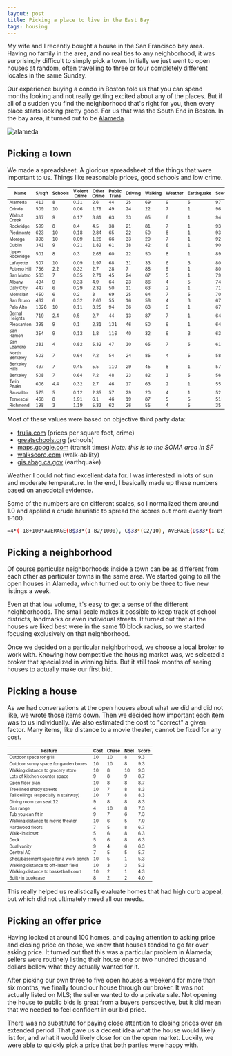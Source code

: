 ```yaml
---
layout: post
title: Picking a place to live in the East Bay
tags: housing
---
```


My wife and I recently bought a house in the San Francisco bay area. Having no family in the area, and no real ties to any neighborhood, it was surprisingly difficult to simply pick a town. Initially we just went to open houses at random, often travelling to three or four completely different locales in the same Sunday.

Our experience buying a condo in Boston told us that you can spend months looking and not really getting excited about any of the places. But if all of a sudden you find the neighborhood that's right for you, then every place starts looking pretty good. For us that was the South End in Boston. In the bay area, it turned out to be [Alameda](http://www.streetadvisor.com/search/neighborhoods-in-alameda-alameda-county-california).

![alameda](/blog/images/alameda.jpg)

## Picking a town

We made a spreadsheet. A glorious spreadsheet of the things that were important to us. Things like reasonable prices, good schools and low crime.

<table style="font-size: 70%;">
	<thead>
		<th>Name</th>
		<th>$/sqft</th>
		<th>Schools</th>
		<th>Violent Crime</th>
		<th>Other Crime</th>
		<th>Public Trans</th>
		<th>Driving</th>
		<th>Walking</th>
		<th>Weather</th>
		<th>Earthquake</th>
		<th>Score</th>
	</thead>
	<tr>
		<td>Alameda</td>
		<td>413</td>
		<td>8</td>
		<td>0.31</td>
		<td>2.6</td>
		<td>44</td>
		<td>25</td>
		<td>69</td>
		<td>9</td>
		<td>5</td>
		<td>97</td>
	</tr>
	<tr>
		<td>Orinda</td>
		<td>509</td>
		<td>10</td>
		<td>0.06</td>
		<td>1.79</td>
		<td>49</td>
		<td>24</td>
		<td>22</td>
		<td>7</td>
		<td>1</td>
		<td>96</td>
	</tr>
	<tr>
		<td>Walnut Creek</td>
		<td>367</td>
		<td>9</td>
		<td>0.17</td>
		<td>3.81</td>
		<td>63</td>
		<td>33</td>
		<td>65</td>
		<td>6</td>
		<td>1</td>
		<td>94</td>
	</tr>
	<tr>
		<td>Rockridge</td>
		<td>599</td>
		<td>8</td>
		<td>0.4</td>
		<td>4.5</td>
		<td>38</td>
		<td>21</td>
		<td>81</td>
		<td>7</td>
		<td>1</td>
		<td>93</td>
	</tr>
	<tr>
		<td>Piedmonte</td>
		<td>623</td>
		<td>10</td>
		<td>0.18</td>
		<td>2.84</td>
		<td>65</td>
		<td>22</td>
		<td>50</td>
		<td>8</td>
		<td>1</td>
		<td>93</td>
	</tr>
	<tr>
		<td>Moraga</td>
		<td>398</td>
		<td>10</td>
		<td>0.09</td>
		<td>1.26</td>
		<td>66</td>
		<td>33</td>
		<td>20</td>
		<td>7</td>
		<td>1</td>
		<td>92</td>
	</tr>
	<tr>
		<td>Dublin</td>
		<td>341</td>
		<td>9</td>
		<td>0.21</td>
		<td>1.82</td>
		<td>61</td>
		<td>38</td>
		<td>42</td>
		<td>6</td>
		<td>1</td>
		<td>90</td>
	</tr>
	<tr>
		<td>Upper Rockridge</td>
		<td>501</td>
		<td>8</td>
		<td>0.3</td>
		<td>2.65</td>
		<td>60</td>
		<td>22</td>
		<td>50</td>
		<td>8</td>
		<td>1</td>
		<td>89</td>
	</tr>
	<tr>
		<td>Lafayette</td>
		<td>507</td>
		<td>10</td>
		<td>0.09</td>
		<td>1.97</td>
		<td>68</td>
		<td>31</td>
		<td>33</td>
		<td>6</td>
		<td>3</td>
		<td>80</td>
	</tr>
	<tr>
		<td>Potrero Hill</td>
		<td>756</td>
		<td>2.2</td>
		<td>0.32</td>
		<td>2.7</td>
		<td>28</td>
		<td>7</td>
		<td>88</td>
		<td>9</td>
		<td>1</td>
		<td>80</td>
	</tr>
	<tr>
		<td>San Mateo</td>
		<td>563</td>
		<td>7</td>
		<td>0.35</td>
		<td>2.71</td>
		<td>45</td>
		<td>24</td>
		<td>67</td>
		<td>5</td>
		<td>1</td>
		<td>79</td>
	</tr>
	<tr>
		<td>Albany</td>
		<td>494</td>
		<td>9</td>
		<td>0.33</td>
		<td>4.9</td>
		<td>64</td>
		<td>23</td>
		<td>86</td>
		<td>4</td>
		<td>5</td>
		<td>74</td>
	</tr>
	<tr>
		<td>Daly City</td>
		<td>447</td>
		<td>6</td>
		<td>0.29</td>
		<td>2.32</td>
		<td>50</td>
		<td>11</td>
		<td>63</td>
		<td>2</td>
		<td>1</td>
		<td>71</td>
	</tr>
	<tr>
		<td>Montclair</td>
		<td>450</td>
		<td>6</td>
		<td>0.2</td>
		<td>3</td>
		<td>69</td>
		<td>25</td>
		<td>64</td>
		<td>7</td>
		<td>5</td>
		<td>70</td>
	</tr>
	<tr>
		<td>San Bruno</td>
		<td>462</td>
		<td>6</td>
		<td>0.32</td>
		<td>2.63</td>
		<td>55</td>
		<td>16</td>
		<td>58</td>
		<td>4</td>
		<td>3</td>
		<td>67</td>
	</tr>
	<tr>
		<td>Palo Alto</td>
		<td>1028</td>
		<td>10</td>
		<td>0.11</td>
		<td>3.25</td>
		<td>94</td>
		<td>36</td>
		<td>63</td>
		<td>9</td>
		<td>1</td>
		<td>67</td>
	</tr>
	<tr>
		<td>Bernal Heights</td>
		<td>719</td>
		<td>2.4</td>
		<td>0.5</td>
		<td>2.7</td>
		<td>44</td>
		<td>13</td>
		<td>87</td>
		<td>7</td>
		<td>1</td>
		<td>64</td>
	</tr>
	<tr>
		<td>Pleasanton</td>
		<td>395</td>
		<td>9</td>
		<td>0.1</td>
		<td>2.31</td>
		<td>131</td>
		<td>46</td>
		<td>50</td>
		<td>6</td>
		<td>1</td>
		<td>64</td>
	</tr>
	<tr>
		<td>San Ramon</td>
		<td>354</td>
		<td>9</td>
		<td>0.13</td>
		<td>1.8</td>
		<td>116</td>
		<td>40</td>
		<td>32</td>
		<td>6</td>
		<td>3</td>
		<td>63</td>
	</tr>
	<tr>
		<td>San Leandro</td>
		<td>281</td>
		<td>4</td>
		<td>0.82</td>
		<td>5.32</td>
		<td>47</td>
		<td>30</td>
		<td>65</td>
		<td>7</td>
		<td>5</td>
		<td>61</td>
	</tr>
	<tr>
		<td>North Berkeley</td>
		<td>503</td>
		<td>7</td>
		<td>0.64</td>
		<td>7.2</td>
		<td>54</td>
		<td>24</td>
		<td>85</td>
		<td>4</td>
		<td>5</td>
		<td>58</td>
	</tr>
	<tr>
		<td>Berkeley Hills</td>
		<td>497</td>
		<td>7</td>
		<td>0.45</td>
		<td>5.5</td>
		<td>110</td>
		<td>29</td>
		<td>45</td>
		<td>8</td>
		<td>1</td>
		<td>57</td>
	</tr>
	<tr>
		<td>Berkeley</td>
		<td>508</td>
		<td>7</td>
		<td>0.64</td>
		<td>7.2</td>
		<td>48</td>
		<td>23</td>
		<td>82</td>
		<td>3</td>
		<td>5</td>
		<td>56</td>
	</tr>
	<tr>
		<td>Twin Peaks</td>
		<td>606</td>
		<td>4.4</td>
		<td>0.32</td>
		<td>2.7</td>
		<td>46</td>
		<td>17</td>
		<td>63</td>
		<td>2</td>
		<td>1</td>
		<td>55</td>
	</tr>
	<tr>
		<td>Sausalito</td>
		<td>575</td>
		<td>5</td>
		<td>0.12</td>
		<td>2.35</td>
		<td>57</td>
		<td>29</td>
		<td>20</td>
		<td>4</td>
		<td>1</td>
		<td>52</td>
	</tr>
	<tr>
		<td>Temescal</td>
		<td>468</td>
		<td>8</td>
		<td>1.91</td>
		<td>6.1</td>
		<td>46</td>
		<td>19</td>
		<td>87</td>
		<td>5</td>
		<td>5</td>
		<td>51</td>
	</tr>
	<tr>
		<td>Richmond</td>
		<td>198</td>
		<td>3</td>
		<td>1.19</td>
		<td>5.33</td>
		<td>62</td>
		<td>26</td>
		<td>55</td>
		<td>4</td>
		<td>5</td>
		<td>35</td>
	</tr>
</table>

Most of these values were based on objective third party data:

- [trulia.com](http://www.trulia.com/home_prices/California/Berkeley-heat_map/) (prices per square foot, crime)
- [greatschools.org](http://www.greatschools.org/california/berkeley/Berkeley-Unified/) (schools)
- [maps.google.com](http://map.google.com) (transit times) *Note: this is to the SOMA area in SF*
- [walkscore.com](http://www.walkscore.com/CA/Oakland/Montclair) (walk-ability)
- [gis.abag.ca.gov](http://gis.abag.ca.gov/website/liquefactionsusceptibility/index.html) (earthquake)

Weather I could not find excellent data for. I was interested in lots of sun and moderate temperature. In the end, I basically made up these numbers based on anecdotal evidence.

Some of the numbers are on different scales, so I normalized them around 1.0 and applied a crude heuristic to spread the scores out more evenly from 1-100.

```bash
=4*(-18+100*AVERAGE(B$33*(1-B2/1000), C$33*(C2/10), AVERAGE(D$33*(1-D2), E$33*(1-E2/10)), AVERAGE(F$33*(1-F2/60), G$33*(1-G2/60)), H$33*(H2/100), I$33*(I2/10),J$33*(1-J2/10)))
```

## Picking a neighborhood

Of course particular neighborhoods inside a town can be as different from each other as particular towns in the same area. We started going to all the open houses in Alameda, which turned out to only be three to five new listings a week.

Even at that low volume, it's easy to get a sense of the different neighborhoods. The small scale makes it possible to keep track of school districts, landmarks or even individual streets. It turned out that all the houses we liked best were in the same 10 block radius, so we started focusing exclusively on that neighborhood.

Once we decided on a particular neighborhood, we choose a local broker to work with. Knowing how competitive the housing market was, we selected a broker that specialized in winning bids. But it still took months of seeing houses to actually make our first bid.

## Picking a house

As we had conversations at the open houses about what we did and did not like, we wrote those items down. Then we decided how important each item was to us individually. We also estimated the cost to "correct" a given factor. Many items, like distance to a movie theater, cannot be fixed for any cost.

<table style="font-size: 70%;">
	<thead>
		<th>Feature</th>
		<th>Cost</th>
		<th>Chase</th>
		<th>Noel</th>
		<th>Score</th>
	</thead>
	<tr>
		<td>Outdoor space for grill</td>
		<td>10</td>
		<td>10</td>
		<td>8</td>
		<td>9.3</td>
	</tr>
	<tr>
		<td>Outdoor sunny space for garden boxes</td>
		<td>10</td>
		<td>10</td>
		<td>8</td>
		<td>9.3</td>
	</tr>
	<tr>
		<td>Walking distance to grocery store</td>
		<td>10</td>
		<td>8</td>
		<td>10</td>
		<td>9.3</td>
	</tr>
	<tr>
		<td>Lots of kitchen counter space</td>
		<td>9</td>
		<td>8</td>
		<td>9</td>
		<td>8.7</td>
	</tr>
	<tr>
		<td>Open floor plan</td>
		<td>10</td>
		<td>8</td>
		<td>8</td>
		<td>8.7</td>
	</tr>
	<tr>
		<td>Tree lined shady streets</td>
		<td>10</td>
		<td>7</td>
		<td>8</td>
		<td>8.3</td>
	</tr>
	<tr>
		<td>Tall ceilings (especially in stairway)</td>
		<td>10</td>
		<td>7</td>
		<td>8</td>
		<td>8.3</td>
	</tr>
	<tr>
		<td>Dining room can seat 12</td>
		<td>9</td>
		<td>8</td>
		<td>8</td>
		<td>8.3</td>
	</tr>
	<tr>
		<td>Gas range</td>
		<td>4</td>
		<td>10</td>
		<td>8</td>
		<td>7.3</td>
	</tr>
	<tr>
		<td>Tub you can fit in</td>
		<td>9</td>
		<td>7</td>
		<td>6</td>
		<td>7.3</td>
	</tr>
	<tr>
		<td>Walking distance to movie theater</td>
		<td>10</td>
		<td>6</td>
		<td>5</td>
		<td>7.0</td>
	</tr>
	<tr>
		<td>Hardwood floors</td>
		<td>7</td>
		<td>5</td>
		<td>8</td>
		<td>6.7</td>
	</tr>
	<tr>
		<td>Walk-in closet</td>
		<td>5</td>
		<td>6</td>
		<td>8</td>
		<td>6.3</td>
	</tr>
	<tr>
		<td>Deck</td>
		<td>5</td>
		<td>6</td>
		<td>8</td>
		<td>6.3</td>
	</tr>
	<tr>
		<td>Dual vanity</td>
		<td>9</td>
		<td>4</td>
		<td>6</td>
		<td>6.3</td>
	</tr>
	<tr>
		<td>Central AC</td>
		<td>7</td>
		<td>5</td>
		<td>5</td>
		<td>5.7</td>
	</tr>
	<tr>
		<td>Shed/basement space for a work bench</td>
		<td>10</td>
		<td>5</td>
		<td>1</td>
		<td>5.3</td>
	</tr>
	<tr>
		<td>Walking distance to off-leash field</td>
		<td>10</td>
		<td>3</td>
		<td>3</td>
		<td>5.3</td>
	</tr>
	<tr>
		<td>Walking distance to basketball court</td>
		<td>10</td>
		<td>2</td>
		<td>1</td>
		<td>4.3</td>
	</tr>
	<tr>
		<td>Built-in bookcase</td>
		<td>8</td>
		<td>2</td>
		<td>2</td>
		<td>4.0</td>
	</tr>
</table>

This really helped us realistically evaluate homes that had high curb appeal, but which did not ultimately meed all our needs.

## Picking an offer price

Having looked at around 100 homes, and paying attention to asking price and closing price on those, we knew that houses tended to go far over asking price. It turned out that this was a particular problem in Alameda; sellers were routinely listing their house one or two hundred thousand dollars bellow what they actually wanted for it.

After picking our own three to five open houses a weekend for more than six months, we finally found our house through our broker. It was not actually listed on MLS; the seller wanted to do a private sale. Not opening the house to public bids is great from a buyers perspective, but it did mean that we needed to feel confident in our bid price.

There was no substitute for paying close attention to closing prices over an extended period. That gave us a decent idea what the house would likely list for, and what it would likely close for on the open market. Luckily, we were able to quickly pick a price that both parties were happy with.
